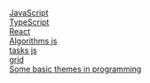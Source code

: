 
[JavaScript](https://github.com/Aquariids/Js-Ts-React-etc../blob/main/JavaScript/JavaScript.md#js)<br>
[TypeScript](https://github.com/Aquariids/Js-Ts-React-etc../blob/main/TypeScript/TypeScript.md)<br>
[React](https://github.com/Aquariids/Js-Ts-React-etc../blob/main/React/React.md)<br>
[Algorithms js](https://github.com/Aquariids/Js-Ts-React-etc../blob/main/JavaScript/Algorithms/Algorithms.md)<br>
[tasks js](https://github.com/Aquariids/Js-Ts-React-etc../tree/main/JavaScript/Tasks)<br>
[grid]()<br>
[Some basic themes in programming]()<br>
